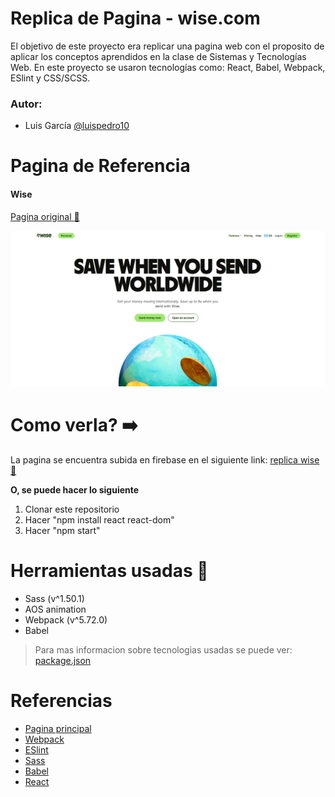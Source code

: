 # Replica de Pagina - wise.com

El objetivo de este proyecto era replicar una pagina web con el proposito de aplicar los conceptos aprendidos en la clase de Sistemas y Tecnologías Web. En este proyecto se usaron tecnologías como: React, Babel, Webpack, ESlint y CSS/SCSS.

### Autor:
- Luis García [@luispedro10](https://github.com/luispedro10)

# Pagina de Referencia
#### Wise
[Pagina original :link:](https://wise.com/)

![Wise](wise.png)

# Como verla? :arrow_right:

La pagina se encuentra subida en firebase en el siguiente link:
    [replica wise :link:](http://localhost:8080/ ) 


**O, se puede hacer lo siguiente**

1. Clonar este repositorio 
2. Hacer "npm install react react-dom"
3. Hacer "npm start"


# Herramientas usadas :wrench:
* Sass (v^1.50.1)
* AOS animation
* Webpack (v^5.72.0)
* Babel

> Para mas informacion sobre tecnologias usadas se puede ver: [package.json](/package.json)


# Referencias

- [Pagina principal](https://wise.com/)
- [Webpack](https://webpack.js.org/)
- [ESlint](https://eslint.org/)
- [Sass](https://sass-lang.com/)
- [Babel](https://babeljs.io/)
- [React](https://es.reactjs.org/)
